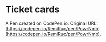 # Ticket cards

A Pen created on CodePen.io. Original URL: [https://codepen.io/RemiRuc/pen/PowrNmb](https://codepen.io/RemiRuc/pen/PowrNmb).

